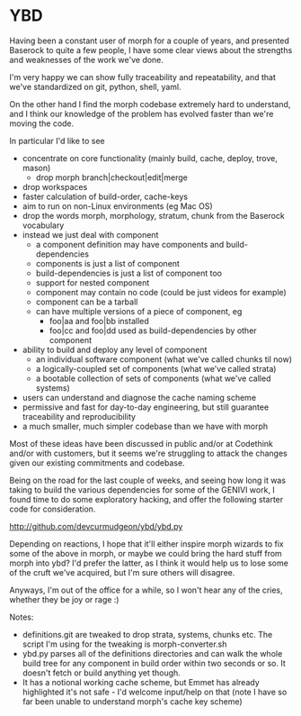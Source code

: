 # YBD
Having been a constant user of morph for a couple of years, and presented Baserock to quite a few people, I have some clear views about the strengths and weaknesses of the work we've done.

I'm very happy we can show fully traceability and repeatability, and that we've standardized on git, python, shell, yaml.

On the other hand I find the morph codebase extremely hard to understand, and I think our knowledge of the problem has evolved faster than we're moving the code.

In particular I'd like to see

- concentrate on core functionality (mainly build, cache, deploy, trove, mason)
  - drop morph branch|checkout|edit|merge
- drop workspaces
- faster calculation of build-order, cache-keys
- aim to run on non-Linux environments (eg Mac OS)
- drop the words morph, morphology, stratum, chunk from the Baserock vocabulary
- instead we just deal with component
  - a component definition may have components and build-dependencies
  - components is just a list of component
  - build-dependencies is just a list of component too
  - support for nested component
  - component may contain no code (could be just videos for example)
  - component can be a tarball
  - can have multiple versions of a piece of component, eg
    - foo|aa and foo|bb installed
    - foo|cc and foo|dd used as build-dependencies by other component
- ability to build and deploy any level of component
  - an individual software component (what we've called chunks til now)
  - a logically-coupled set of components (what we've called strata)
  - a bootable collection of sets of components (what we've called systems)
- users can understand and diagnose the cache naming scheme
- permissive and fast for day-to-day engineering, but still guarantee traceability and reproducibility
- a much smaller, much simpler codebase than we have with morph

Most of these ideas have been discussed in public and/or at Codethink and/or with customers, but it seems we're struggling to attack the changes given our existing commitments and codebase.

Being on the road for the last couple of weeks, and seeing how long it was taking to build the various dependencies for some of the GENIVI work, I found time to do some exploratory hacking, and offer the following starter code for consideration.

http://github.com/devcurmudgeon/ybd/ybd.py

Depending on reactions, I hope that it'll either inspire morph wizards to fix some of the above in morph, or maybe we could bring the hard stuff from morph into ybd? I'd prefer the latter, as I think it would help us to lose some of the cruft we've acquired, but I'm sure others will disagree. 

Anyways, I'm out of the office for a while, so I won't hear any of the cries, whether they be joy or rage :)

Notes:
- definitions.git are tweaked to drop strata, systems, chunks etc. The script I'm using for the tweaking is morph-converter.sh
- ybd.py parses all of the definitions directories and can walk the
  whole build tree for any component in build order within two seconds or so. It doesn't fetch or build anything yet though.
- It has a notional working cache scheme, but Emmet has already highlighted it's not safe - I'd welcome input/help on that (note I have so far been unable to understand morph's cache key scheme)
